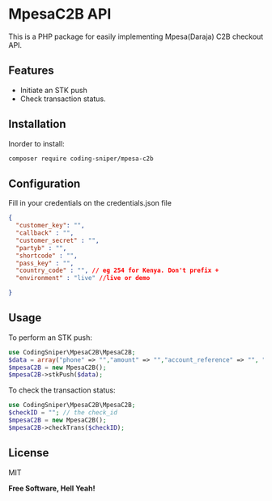 # MpesaC2B API
This is a PHP package for easily implementing Mpesa(Daraja) C2B checkout API.

## Features

- Initiate an STK push
- Check transaction status.


## Installation

Inorder to install:

```sh
composer require coding-sniper/mpesa-c2b
```

## Configuration
Fill in your credentials on the credentials.json file
```json
{
  "customer_key": "",
  "callback" : "",
  "customer_secret" : "",
  "partyb" : "",
  "shortcode" : "",
  "pass_key" : "",
  "country_code" : "", // eg 254 for Kenya. Don't prefix +
  "environment" : "live" //live or demo

}
```

## Usage

To perform an STK push:

```php
use CodingSniper\MpesaC2B\MpesaC2B;
$data = array("phone" => "","amount" => "","account_reference" => "", "trans_description" => "");
$mpesaC2B = new MpesaC2B();
$mpesaC2B->stkPush($data); 
```

To check the transaction status:
```php
use CodingSniper\MpesaC2B\MpesaC2B;
$checkID = ""; // the check_id
$mpesaC2B = new MpesaC2B();
$mpesaC2B->checkTrans($checkID); 
```

## License

MIT

**Free Software, Hell Yeah!**